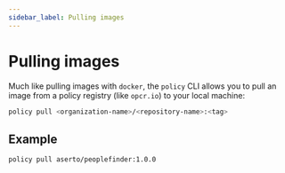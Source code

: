 ```yaml
---
sidebar_label: Pulling images
---
```


# Pulling images

Much like pulling images with `docker`, the `policy` CLI allows you to pull an image 
from a policy registry (like `opcr.io`) to your local machine:

```bash
policy pull <organization-name>/<repository-name>:<tag>
```

## Example

```bash
policy pull aserto/peoplefinder:1.0.0
```
